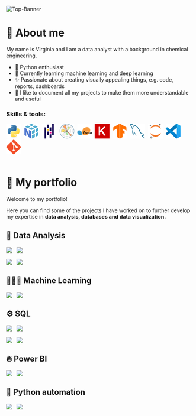 ![Top-Banner](https://github.com/user-attachments/assets/e5fe07d0-cc52-49a6-a075-b83b2d75d09a)

# 👀 About me
My name is Virginia and I am a data analyst with a background in chemical engineering.

* 🐍 Python enthusiast
* 🌱 Currently learning machine learning and deep learning
* ✨ Passionate about creating visually appealing things, e.g. code, reports, dashboards
* 📃 I like to document all my projects to make them more understandable and useful

### Skills & tools:
<div>
  <img src="https://github.com/devicons/devicon/blob/master/icons/python/python-original.svg" title="Python" alt="Python" width="40" height="40"/>&nbsp;
  <img src="https://github.com/devicons/devicon/blob/master/icons/numpy/numpy-original.svg" title="Numpy" alt="Numpy" width="40" height="40"/>&nbsp;
  <img src="https://github.com/devicons/devicon/blob/master/icons/pandas/pandas-original.svg" title="Pandas" alt="Pandas" width="40" height="40"/>&nbsp;
  <img src="https://github.com/devicons/devicon/blob/master/icons/matplotlib/matplotlib-original.svg" title="Matplotlib" alt="Matplotlib" width="40" height="40"/>&nbsp;
  <img src="https://github.com/devicons/devicon/blob/master/icons/scikitlearn/scikitlearn-original.svg" title="Scikitlearn" alt="Scikitlearn" width="40" height="40"/>&nbsp;
  <img src="https://github.com/devicons/devicon/blob/master/icons/keras/keras-original.svg" title="Keras" alt="Keras" width="40" height="40"/>&nbsp;
  <img src="https://github.com/devicons/devicon/blob/master/icons/tensorflow/tensorflow-original.svg" title="Tensorflow" alt="Tensorflow" width="40" height="40"/>&nbsp;
  <img src="https://github.com/devicons/devicon/blob/master/icons/mysql/mysql-original.svg"  title="MySQL" alt="MySQL" width="40" height="40"/>&nbsp;
  <img src="https://github.com/devicons/devicon/blob/master/icons/jupyter/jupyter-original.svg" title="Jupyter" alt="Jupyter" width="40" height="40"/>&nbsp;
  <img src="https://github.com/devicons/devicon/blob/master/icons/vscode/vscode-original.svg" title="Vscode" alt="Vscode " width="40" height="40"/>&nbsp;
  <img src="https://github.com/devicons/devicon/blob/master/icons/git/git-original.svg"  title="Git" alt="Git" width="40" height="40"/>&nbsp;
</div>
<span>&emsp;</span>

# 🚀 My portfolio
Welcome to my portfolio! 

Here you can find some of the projects I have worked on to further develop my expertise in **data analysis, databases and data visualization.** 

## 🧐 Data Analysis
<p align="left">
<a href="https://github.com/herrerovir/Python-web-scraping-chemical-producers">
<img width='49%' align="center" src="https://github-readme-stats.vercel.app/api/pin/?username=herrerovir&repo=Python-web-scraping-chemical-producers&border_color=3090C7&bg_color=0D1117&title_color=3090C7&text_color=8B949E&icon_color=3090C7"/></a>
  <span>&nbsp;</span>
<a href="https://github.com/herrerovir/Python-gym-exercises-exploratory-data-analysis">
<img width='49%' align="center" src="https://github-readme-stats.vercel.app/api/pin/?username=herrerovir&repo=Python-gym-exercises-exploratory-data-analysis&border_color=3090C7&bg_color=0D1117&title_color=3090C7&text_color=8B949E&icon_color=3090C7"/></a>

<p align="left">
<a href="https://github.com/herrerovir/Python-movies-eda">
<img width='49%' align="center"src="https://github-readme-stats.vercel.app/api/pin/?username=herrerovir&repo=Python-movies-eda&border_color=3090C7&bg_color=0D1117&title_color=3090C7&text_color=8B949E&icon_color=3090C7"/></a>
  <span>&nbsp;</span>
<a href="https://github.com/herrerovir/Python-co2-emissions">
<img width='49%' align="center"src="https://github-readme-stats.vercel.app/api/pin/?username=herrerovir&repo=Python-co2-emissions&border_color=3090C7&bg_color=0D1117&title_color=3090C7&text_color=8B949E&icon_color=3090C7"/></a>
</p>

## 👩🏻‍💻 Machine Learning
<p align="left">
<a href="https://github.com/herrerovir/ML-steel-industry-energy-consumption-forecasting">
<img width='49%' align="center" src="https://github-readme-stats.vercel.app/api/pin/?username=herrerovir&repo=ML-steel-industry-energy-consumption-forecasting&border_color=3090C7&bg_color=0D1117&title_color=3090C7&text_color=8B949E&icon_color=3090C7"/></a>
  <span>&nbsp;</span>
<a href="https://github.com/herrerovir/ML-predictive-maintenance-of-industrial-machinery">
<img width='49%' align="center" src="https://github-readme-stats.vercel.app/api/pin/?username=herrerovir&repo=ML-predictive-maintenance-of-industrial-machinery&border_color=3090C7&bg_color=0D1117&title_color=3090C7&text_color=8B949E&icon_color=3090C7"/></a>

## ⚙️ SQL
<p align="left">
<a href="https://github.com/herrerovir/SQL-world-layoffs">
<img width='49%' align="center"src="https://github-readme-stats.vercel.app/api/pin/?username=herrerovir&repo=SQL-world-layoffs&border_color=3090C7&bg_color=0D1117&title_color=3090C7&text_color=8B949E&icon_color=3090C7" /></a>
<span>&nbsp;</span>
<a href="https://github.com/herrerovir/SQL-world-life-expectancy">
<img width='49%' align="center"src="https://github-readme-stats.vercel.app/api/pin/?username=herrerovir&repo=SQL-world-life-expectancy&border_color=3090C7&bg_color=0D1117&title_color=3090C7&text_color=8B949E&icon_color=3090C7"/></a>
</p>

<p align="left">
<a href="https://github.com/herrerovir/SQL-US-household-income">
<img width='49%' align="center"src="https://github-readme-stats.vercel.app/api/pin/?username=herrerovir&repo=SQL-US-household-income&border_color=3090C7&bg_color=0D1117&title_color=3090C7&text_color=8B949E&icon_color=3090C7"/></a>
  <span>&nbsp;</span>
<a href="https://github.com/herrerovir/SQL-automated-data-cleaning">
<img width='49%' align="center"src="https://github-readme-stats.vercel.app/api/pin/?username=herrerovir&repo=SQL-automated-data-cleaning&border_color=3090C7&bg_color=0D1117&title_color=3090C7&text_color=8B949E&icon_color=3090C7"/></a>
</p>

## 🔥 Power BI
<p align="left">
<a href="https://github.com/herrerovir/Power-BI-sports-product-sales-analysis">
<img width='49%' align="center"src="https://github-readme-stats.vercel.app/api/pin/?username=herrerovir&repo=Power-BI-sports-product-sales-analysis&border_color=3090C7&bg_color=0D1117&title_color=3090C7&text_color=8B949E&icon_color=3090C7" /></a>
  <span>&nbsp;</span>
<a href="https://github.com/herrerovir/Power-BI-human-resources-analytics">
<img width='49%' align="center"src="https://github-readme-stats.vercel.app/api/pin/?username=herrerovir&repo=Power-BI-human-resources-analytics&border_color=3090C7&bg_color=0D1117&title_color=3090C7&text_color=8B949E&icon_color=3090C7"/></a>
</p>

## 🐍 Python automation
<p align="left">
<a href="https://github.com/herrerovir/Gmail-weekly-email-automation">
<img width='49%' align="center"src="https://github-readme-stats.vercel.app/api/pin/?username=herrerovir&repo=Gmail-weekly-email-automation&border_color=3090C7&bg_color=0D1117&title_color=3090C7&text_color=8B949E&icon_color=3090C7"/></a>
  <span>&nbsp;</span>
<a href="https://github.com/herrerovir/Automated-back-up-to-google-drive">
<img width='49%' align="center"src="https://github-readme-stats.vercel.app/api/pin/?username=herrerovir&repo=Automated-back-up-to-google-drive&border_color=3090C7&bg_color=0D1117&title_color=3090C7&text_color=8B949E&icon_color=3090C7"/></a>
</p>
